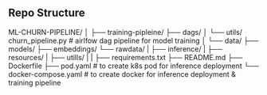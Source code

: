 ## Repo Structure 


ML-CHURN-PIPELINE/
│
├── training-pipleine/
    ├── dags/
    │   └── utils/ churn_pipeline.py # airlfow dag pipeline for model training
    │
    └── data/
        ├── models/
        ├── embeddings/
        └── rawdata/
|
├── inference/
|   ├── resources/
|   ├── utills/
|
|
├── requirements.txt
├── README.md
├── Dockerfile
├── pod.yaml # to create k8s pod for inference deployment
└── docker-compose.yaml # to create docker for inference deployment & training pipeline


